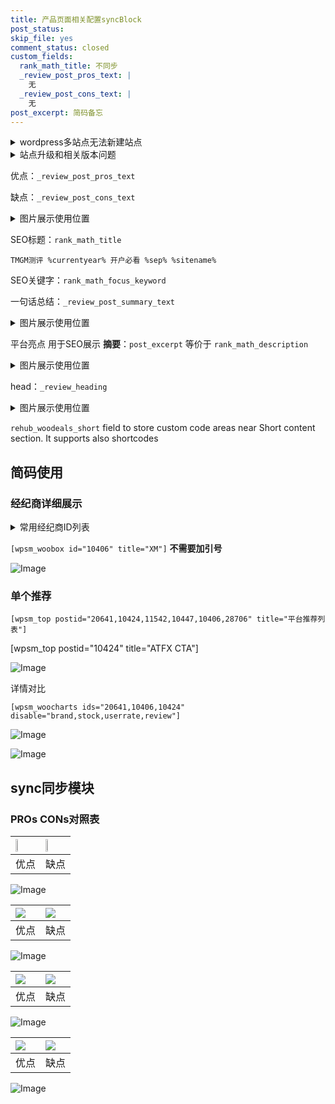 ```yaml
---
title: 产品页面相关配置syncBlock
post_status: 
skip_file: yes
comment_status: closed
custom_fields:
  rank_math_title: 不同步
  _review_post_pros_text: |
    无
  _review_post_cons_text: |
    无
post_excerpt: 简码备忘
---
```

<details><summary>wordpress多站点无法新建站点</summary>

<li>和报错需要清理cookies一样的原因</li>
<li>wp-config.php里面<code>define( 'SUBDOMAIN_INSTALL', false );//子域名安装</code></li>
<li>新建子站点是用<code>define( 'SUBDOMAIN_INSTALL', true);//子域名安装</code> 完成以后，改成<code>false</code></li>
</details>

<details><summary>站点升级和相关版本问题</summary>

<p>wordpress：5.9.9
woocommerce：7.5.1
出现问题的地方：主题选项里面>><strong>Product layout >>compact style</strong></p>
<p>如何出现没有用过的字段 导致无法保存。先导出配置 然后进行修改，后面再次恢复即可。</p>
<p>出现部分字段无法显示时，需要返回默认布局后，对产品进行保存就好了。</p>
<p></p>
</details>

优点：`_review_post_pros_text`

缺点：`_review_post_cons_text`

<details><summary>图片展示使用位置</summary>

<img src="https://prod-files-secure.s3.us-west-2.amazonaws.com/39ed1227-6d7d-4570-be36-9ccd4a2c4241/f51d3d83-55d4-4bdf-9604-f37ec77ab556/Untitled.png?X-Amz-Algorithm=AWS4-HMAC-SHA256&X-Amz-Content-Sha256=UNSIGNED-PAYLOAD&X-Amz-Credential=ASIAZI2LB466YB6TRNHX%2F20250723%2Fus-west-2%2Fs3%2Faws4_request&X-Amz-Date=20250723T165518Z&X-Amz-Expires=3600&X-Amz-Security-Token=IQoJb3JpZ2luX2VjEPD%2F%2F%2F%2F%2F%2F%2F%2F%2F%2FwEaCXVzLXdlc3QtMiJHMEUCIQCcoQ8kuBafmTCiXE40vH%2BJpLM%2BXdGcLV%2B%2BjcdxrOzMaQIgSfepmx%2FFE0enhe1xmbN6eUKaZrgQnuZWROloYp0GGfEq%2FwMIGRAAGgw2Mzc0MjMxODM4MDUiDGE6ERUZ1XWU3SeRQyrcA5UVMaKc3%2FCdkC9ucEjK2AcPSGNYemrhBqw7f3SShNlqBrz2oV2cbQNzv2MEKjhBxnDhoSdfxvhdOskX3cHZBS1gixrDOF2N2kSnX%2BH73%2BTX8mgIyiz7JprtetJ%2F1ybVE3te%2Fbs63fZpRP8bhrAZEP%2FmY7hVYrurtV76wSR5n8iiPwPSubfwuNI9rceVVEelYqM9IssNAmUTrCIHb%2FX1vCNi8sJdh1GGWrrNeTgPELp2So3q7kmhBGddXMqD18Y8H4u1ppRflnvRDNliWJwS5a2alnxCW03xHAkUSBYzaVGITPtZ8fCkhftLJoazx0l4EH1y4pP1tJwPp7pxNlnIb4FoRg9Au%2FcXUojm9tATD2R%2BMt4CyPVt6VDrmwFgaglwBdnBTFe10gOo7vIhKFp6E4%2BBvYNaH8ZIssWVR8KymDHw2XKMI4zJVqLGvMFbP0cnvDLLSsLQI8%2BpfpT9CaDAnMs7uEaJKbgR%2Fw4nq0vrtR3fNM8Lzw4KThFcubVMfSc22xuc2yI2y%2BWj7WohSJ3Wny9hKmFF2ohXZ44Ozp%2BKBlh7ataPbAvFuqKEL9gqelmFDRCwRm9rahyEhHUpagaEOLiFCESHrWtj8KPai1KDsceKbezfeNADEm%2FRdxzNMJCPhMQGOqUBZBf8lQ0wdbZOPhdb%2FQ4Bm2TXUQr6akT62N8CgIhMKJS9trd9KgraYGOymKb0%2Fw49XNv73jgt70FtmgXr6dxMPc%2B02AgbN7Rsgw2zVWJTNNvM01NDRBl2ofZXtNTihIAoJ6ePtpOQfUslUv0WYwZMS%2BgFuYThaOMrOVBrlA6IESFJlRwAbL7Htt0eKVlHZz6cDQzcYxAwY2TzMSxNlCkmrwg0nITW&X-Amz-Signature=8e60ab016877e42edb8a5360cddd19dea02bab884926a8553d0d79dbacfbcb18&X-Amz-SignedHeaders=host&x-amz-checksum-mode=ENABLED&x-id=GetObject" alt="Image">
</details>

SEO标题：`rank_math_title`

`TMGM测评 %currentyear% 开户必看 %sep% %sitename%`

SEO关键字：`rank_math_focus_keyword`

一句话总结：`_review_post_summary_text`

<details><summary>图片展示使用位置</summary>

<img src="https://prod-files-secure.s3.us-west-2.amazonaws.com/39ed1227-6d7d-4570-be36-9ccd4a2c4241/4b96a922-296c-4f4e-8630-d1c870cbce01/Untitled.png?X-Amz-Algorithm=AWS4-HMAC-SHA256&X-Amz-Content-Sha256=UNSIGNED-PAYLOAD&X-Amz-Credential=ASIAZI2LB466SDSIQ6DA%2F20250723%2Fus-west-2%2Fs3%2Faws4_request&X-Amz-Date=20250723T165518Z&X-Amz-Expires=3600&X-Amz-Security-Token=IQoJb3JpZ2luX2VjEPD%2F%2F%2F%2F%2F%2F%2F%2F%2F%2FwEaCXVzLXdlc3QtMiJGMEQCIEhPHUdqFg6vaEZvePpfT5AWrbF2Au6m5OIOnxnfUzveAiBhcKEH58qr7dnkf%2BH09H%2BI15t51BhOlCOnPmU8i%2F0FKyr%2FAwgZEAAaDDYzNzQyMzE4MzgwNSIMEKBeFJDBeeeGLVijKtwDh0CdXE3VY14YB4t5Ldhx8Q9KErYIaijU3Pf9LduzVN5F97u6AmUlTOxEEqzxC3TS%2BMMN0yxVHqvIkI0c6IbGcYXHuP%2F9U%2FCMrccgov2YQbNpW5na60wvAljVxJ34AbrJd39hkMzjIeC6ikmWCxTcji2SrQegQn6wvahGrokPIIhgY1esB4iFOxoYvZG65aMOlm8tulANjde8mA6G5VVXBre9RJTPU4o94NZREVPyqI03Lrkw0qjD1qjPReBjDnSNhzButUB%2FvP%2FqvCV%2FAvuypS6dUp8PCZ8IMKVDda4OJGujIYrsYGpVEnZUxr2nrVlVS3AZdSR6mFiMGxy1dqtUofWAdUTWVYbmOHfkH4sLLtPUm2ymhwrLDA48fxYhgLhxSSJeVBiZSUHcXjokjVk5yGjoXodMObcS7Rkbgli2x9HocXd2H74%2BHzY0hYOQ3ysqloOBDTWgPjiLfWL0Q9aTLek21k2Oziq0HtDWkP1kyxrsiU0G0HNybgpSxU91kYazt2WkDZb7zlCtM4Fd%2BHwEmebtr4DTmZbV1I7djKoGOk8oGqbESPi9FWmR8eYtR07wvrMHqoZqLXIKYzGuAxLFlo1FENMrgHvBj1TdPri4JIyj5eLl4h5deY8jasgwppCExAY6pgEScaOMhTwjyWSUb7Jv5Bx%2FAxZIYNAtSHw3eYc7O9XT1Z%2FJcV620MYMRr8BjAkewuYnv8ZNAmOFKTR0OvnbchJnTpW3K3OtpkKfln2oFnJ3gi15l%2FDS%2Fi1LXKg8eaatzNOTswZNhO6prKOW5f9ATOK%2FMOVDP1Qo76dP0WCSoaQnE4hmt6ht2zCs8Yq7pfP3ReJ6kILfR8CbYNNsGC5zkew1UK422yOV&X-Amz-Signature=d8e34c536640886adcb512242a50c04ad95383e46fd0b4d3b87055e4dc7a5520&X-Amz-SignedHeaders=host&x-amz-checksum-mode=ENABLED&x-id=GetObject" alt="Image">
</details>

平台亮点 用于SEO展示 **摘要**：`post_excerpt`  等价于 `rank_math_description`

<details><summary>图片展示使用位置</summary>

<img src="https://prod-files-secure.s3.us-west-2.amazonaws.com/39ed1227-6d7d-4570-be36-9ccd4a2c4241/1ee11f63-b60a-4dfe-a7a7-d58ff23b5d88/Untitled.png?X-Amz-Algorithm=AWS4-HMAC-SHA256&X-Amz-Content-Sha256=UNSIGNED-PAYLOAD&X-Amz-Credential=ASIAZI2LB466SMTBAJBT%2F20250723%2Fus-west-2%2Fs3%2Faws4_request&X-Amz-Date=20250723T165518Z&X-Amz-Expires=3600&X-Amz-Security-Token=IQoJb3JpZ2luX2VjEPD%2F%2F%2F%2F%2F%2F%2F%2F%2F%2FwEaCXVzLXdlc3QtMiJHMEUCIAcquQEr%2FdHalBAj%2B09o%2BXGdBZH5TDFxfY0Ev61XUUkrAiEAjwVYWCOpElV6ehfl%2F5Hsz9yjAsCcTbaNRziMTeUKQwkq%2FwMIGRAAGgw2Mzc0MjMxODM4MDUiDElOFEBLp3K%2BBozJhCrcAwJkcjb0Lbh%2BsogcQC5S%2By6OIXEbWcXkjdsSFpLlAOlj18ebFTh%2FEP32rBmuswb9QVbQ4qHgTrtSfdqUC5HKmqAw%2F5cdcAeF09mJR%2Bl8nIbej9ns%2FDSFYVukKU6pMA8KD9h0nSP8lapXq5%2BpQISwDHOQ9EyvvfgJEy2qMvxgLAZPVQ3DMPzZOQl%2BlH%2BZ75O7oW0nXEcT28ZrjEYso4XREw2RqedjTFEsf1f8GRn5V4EBtp%2Bd2bYqbpN6Sk%2BsbmOY2LndXytRc8ZVs%2BxqRAUAliF0%2FGZbLqLCQAw6BWTMBemgHqvoQK2SnWCbBxsZa4uy%2B4sXjkexzIQ8FjgCKxisrWz38velT41avh%2FF76TuZOb%2BE9kguev3uhyELuNkZLkQTZPZXFpFOe7HnSJNW13v5XqrkHjVmGTfKcefFp9YBAQgpcEbIB49OWiSeGsCIv58I%2BevQJ%2Bsx7hvcSvUGt5XvDjDn0mS7iYLZcBgG3%2FD%2BCKtf4uXOK2D1qQvwa3Wz66LsGqRtJ4LkQ5fab%2B97LgvmW1WdikVXpPr0IApNqJzfsIKeh5WimNBXRQT4UqhhU%2Bo3gufL7BMdrygbka5CQRch3Fv9HqqJE5C4b0Q6CVqfN%2FWov1YZgi9O5C7ivbyMPWPhMQGOqUBXPTv90AY9fLJIZeAymgjea9xzohPZQEq6ikyApo4hzBpjNbK03YN3QkSeGG7Ze2q18xUsmsXOU8BUhFCNjmnlvHi6tJSdC5GqZxbD0y6%2BHIp0HoyjNEZKdJkr7qHqDkdoK8Bn34y2BHvtTJJ7f6T2Yg4PnzUcgQpg9UtY0VKMuceWMh849E8oPRQ2U8zlfIF35Km1C2G7imtfjWweVFN0gWRuAAx&X-Amz-Signature=f1ba390d5dd67eb21c62cb7ce30efcc16f1a7051cba7bc70e559fb57412d0054&X-Amz-SignedHeaders=host&x-amz-checksum-mode=ENABLED&x-id=GetObject" alt="Image">
<img src="https://prod-files-secure.s3.us-west-2.amazonaws.com/39ed1227-6d7d-4570-be36-9ccd4a2c4241/ad4118b5-78d8-4fbe-801e-3b29b5d99c01/Untitled.png?X-Amz-Algorithm=AWS4-HMAC-SHA256&X-Amz-Content-Sha256=UNSIGNED-PAYLOAD&X-Amz-Credential=ASIAZI2LB466SMTBAJBT%2F20250723%2Fus-west-2%2Fs3%2Faws4_request&X-Amz-Date=20250723T165518Z&X-Amz-Expires=3600&X-Amz-Security-Token=IQoJb3JpZ2luX2VjEPD%2F%2F%2F%2F%2F%2F%2F%2F%2F%2FwEaCXVzLXdlc3QtMiJHMEUCIAcquQEr%2FdHalBAj%2B09o%2BXGdBZH5TDFxfY0Ev61XUUkrAiEAjwVYWCOpElV6ehfl%2F5Hsz9yjAsCcTbaNRziMTeUKQwkq%2FwMIGRAAGgw2Mzc0MjMxODM4MDUiDElOFEBLp3K%2BBozJhCrcAwJkcjb0Lbh%2BsogcQC5S%2By6OIXEbWcXkjdsSFpLlAOlj18ebFTh%2FEP32rBmuswb9QVbQ4qHgTrtSfdqUC5HKmqAw%2F5cdcAeF09mJR%2Bl8nIbej9ns%2FDSFYVukKU6pMA8KD9h0nSP8lapXq5%2BpQISwDHOQ9EyvvfgJEy2qMvxgLAZPVQ3DMPzZOQl%2BlH%2BZ75O7oW0nXEcT28ZrjEYso4XREw2RqedjTFEsf1f8GRn5V4EBtp%2Bd2bYqbpN6Sk%2BsbmOY2LndXytRc8ZVs%2BxqRAUAliF0%2FGZbLqLCQAw6BWTMBemgHqvoQK2SnWCbBxsZa4uy%2B4sXjkexzIQ8FjgCKxisrWz38velT41avh%2FF76TuZOb%2BE9kguev3uhyELuNkZLkQTZPZXFpFOe7HnSJNW13v5XqrkHjVmGTfKcefFp9YBAQgpcEbIB49OWiSeGsCIv58I%2BevQJ%2Bsx7hvcSvUGt5XvDjDn0mS7iYLZcBgG3%2FD%2BCKtf4uXOK2D1qQvwa3Wz66LsGqRtJ4LkQ5fab%2B97LgvmW1WdikVXpPr0IApNqJzfsIKeh5WimNBXRQT4UqhhU%2Bo3gufL7BMdrygbka5CQRch3Fv9HqqJE5C4b0Q6CVqfN%2FWov1YZgi9O5C7ivbyMPWPhMQGOqUBXPTv90AY9fLJIZeAymgjea9xzohPZQEq6ikyApo4hzBpjNbK03YN3QkSeGG7Ze2q18xUsmsXOU8BUhFCNjmnlvHi6tJSdC5GqZxbD0y6%2BHIp0HoyjNEZKdJkr7qHqDkdoK8Bn34y2BHvtTJJ7f6T2Yg4PnzUcgQpg9UtY0VKMuceWMh849E8oPRQ2U8zlfIF35Km1C2G7imtfjWweVFN0gWRuAAx&X-Amz-Signature=c9427090a9902708a20ae54fbb0c67d446ac4d108f142e28ceace2a6b4de1a79&X-Amz-SignedHeaders=host&x-amz-checksum-mode=ENABLED&x-id=GetObject" alt="Image">
<img src="https://prod-files-secure.s3.us-west-2.amazonaws.com/39ed1227-6d7d-4570-be36-9ccd4a2c4241/a38cf7c9-a79c-4b64-9e94-13589fe0758b/Untitled.png?X-Amz-Algorithm=AWS4-HMAC-SHA256&X-Amz-Content-Sha256=UNSIGNED-PAYLOAD&X-Amz-Credential=ASIAZI2LB466SMTBAJBT%2F20250723%2Fus-west-2%2Fs3%2Faws4_request&X-Amz-Date=20250723T165518Z&X-Amz-Expires=3600&X-Amz-Security-Token=IQoJb3JpZ2luX2VjEPD%2F%2F%2F%2F%2F%2F%2F%2F%2F%2FwEaCXVzLXdlc3QtMiJHMEUCIAcquQEr%2FdHalBAj%2B09o%2BXGdBZH5TDFxfY0Ev61XUUkrAiEAjwVYWCOpElV6ehfl%2F5Hsz9yjAsCcTbaNRziMTeUKQwkq%2FwMIGRAAGgw2Mzc0MjMxODM4MDUiDElOFEBLp3K%2BBozJhCrcAwJkcjb0Lbh%2BsogcQC5S%2By6OIXEbWcXkjdsSFpLlAOlj18ebFTh%2FEP32rBmuswb9QVbQ4qHgTrtSfdqUC5HKmqAw%2F5cdcAeF09mJR%2Bl8nIbej9ns%2FDSFYVukKU6pMA8KD9h0nSP8lapXq5%2BpQISwDHOQ9EyvvfgJEy2qMvxgLAZPVQ3DMPzZOQl%2BlH%2BZ75O7oW0nXEcT28ZrjEYso4XREw2RqedjTFEsf1f8GRn5V4EBtp%2Bd2bYqbpN6Sk%2BsbmOY2LndXytRc8ZVs%2BxqRAUAliF0%2FGZbLqLCQAw6BWTMBemgHqvoQK2SnWCbBxsZa4uy%2B4sXjkexzIQ8FjgCKxisrWz38velT41avh%2FF76TuZOb%2BE9kguev3uhyELuNkZLkQTZPZXFpFOe7HnSJNW13v5XqrkHjVmGTfKcefFp9YBAQgpcEbIB49OWiSeGsCIv58I%2BevQJ%2Bsx7hvcSvUGt5XvDjDn0mS7iYLZcBgG3%2FD%2BCKtf4uXOK2D1qQvwa3Wz66LsGqRtJ4LkQ5fab%2B97LgvmW1WdikVXpPr0IApNqJzfsIKeh5WimNBXRQT4UqhhU%2Bo3gufL7BMdrygbka5CQRch3Fv9HqqJE5C4b0Q6CVqfN%2FWov1YZgi9O5C7ivbyMPWPhMQGOqUBXPTv90AY9fLJIZeAymgjea9xzohPZQEq6ikyApo4hzBpjNbK03YN3QkSeGG7Ze2q18xUsmsXOU8BUhFCNjmnlvHi6tJSdC5GqZxbD0y6%2BHIp0HoyjNEZKdJkr7qHqDkdoK8Bn34y2BHvtTJJ7f6T2Yg4PnzUcgQpg9UtY0VKMuceWMh849E8oPRQ2U8zlfIF35Km1C2G7imtfjWweVFN0gWRuAAx&X-Amz-Signature=e5abdbc3c8e669ee85f425c4c47593d0bf0b55883d95f628d1fc928ef43ab78d&X-Amz-SignedHeaders=host&x-amz-checksum-mode=ENABLED&x-id=GetObject" alt="Image">
<img src="https://prod-files-secure.s3.us-west-2.amazonaws.com/39ed1227-6d7d-4570-be36-9ccd4a2c4241/7da6fc1e-d2ac-42ae-8c75-cb5749aa18f6/Untitled.png?X-Amz-Algorithm=AWS4-HMAC-SHA256&X-Amz-Content-Sha256=UNSIGNED-PAYLOAD&X-Amz-Credential=ASIAZI2LB466SMTBAJBT%2F20250723%2Fus-west-2%2Fs3%2Faws4_request&X-Amz-Date=20250723T165518Z&X-Amz-Expires=3600&X-Amz-Security-Token=IQoJb3JpZ2luX2VjEPD%2F%2F%2F%2F%2F%2F%2F%2F%2F%2FwEaCXVzLXdlc3QtMiJHMEUCIAcquQEr%2FdHalBAj%2B09o%2BXGdBZH5TDFxfY0Ev61XUUkrAiEAjwVYWCOpElV6ehfl%2F5Hsz9yjAsCcTbaNRziMTeUKQwkq%2FwMIGRAAGgw2Mzc0MjMxODM4MDUiDElOFEBLp3K%2BBozJhCrcAwJkcjb0Lbh%2BsogcQC5S%2By6OIXEbWcXkjdsSFpLlAOlj18ebFTh%2FEP32rBmuswb9QVbQ4qHgTrtSfdqUC5HKmqAw%2F5cdcAeF09mJR%2Bl8nIbej9ns%2FDSFYVukKU6pMA8KD9h0nSP8lapXq5%2BpQISwDHOQ9EyvvfgJEy2qMvxgLAZPVQ3DMPzZOQl%2BlH%2BZ75O7oW0nXEcT28ZrjEYso4XREw2RqedjTFEsf1f8GRn5V4EBtp%2Bd2bYqbpN6Sk%2BsbmOY2LndXytRc8ZVs%2BxqRAUAliF0%2FGZbLqLCQAw6BWTMBemgHqvoQK2SnWCbBxsZa4uy%2B4sXjkexzIQ8FjgCKxisrWz38velT41avh%2FF76TuZOb%2BE9kguev3uhyELuNkZLkQTZPZXFpFOe7HnSJNW13v5XqrkHjVmGTfKcefFp9YBAQgpcEbIB49OWiSeGsCIv58I%2BevQJ%2Bsx7hvcSvUGt5XvDjDn0mS7iYLZcBgG3%2FD%2BCKtf4uXOK2D1qQvwa3Wz66LsGqRtJ4LkQ5fab%2B97LgvmW1WdikVXpPr0IApNqJzfsIKeh5WimNBXRQT4UqhhU%2Bo3gufL7BMdrygbka5CQRch3Fv9HqqJE5C4b0Q6CVqfN%2FWov1YZgi9O5C7ivbyMPWPhMQGOqUBXPTv90AY9fLJIZeAymgjea9xzohPZQEq6ikyApo4hzBpjNbK03YN3QkSeGG7Ze2q18xUsmsXOU8BUhFCNjmnlvHi6tJSdC5GqZxbD0y6%2BHIp0HoyjNEZKdJkr7qHqDkdoK8Bn34y2BHvtTJJ7f6T2Yg4PnzUcgQpg9UtY0VKMuceWMh849E8oPRQ2U8zlfIF35Km1C2G7imtfjWweVFN0gWRuAAx&X-Amz-Signature=811764679e9a07853fc0ff200ae007f8e35a44bdd0ef12543448f80ddbc05431&X-Amz-SignedHeaders=host&x-amz-checksum-mode=ENABLED&x-id=GetObject" alt="Image">
<img src="https://prod-files-secure.s3.us-west-2.amazonaws.com/39ed1227-6d7d-4570-be36-9ccd4a2c4241/7e97f40a-eaee-47f5-b2f9-475f96808fa7/Untitled.png?X-Amz-Algorithm=AWS4-HMAC-SHA256&X-Amz-Content-Sha256=UNSIGNED-PAYLOAD&X-Amz-Credential=ASIAZI2LB466SMTBAJBT%2F20250723%2Fus-west-2%2Fs3%2Faws4_request&X-Amz-Date=20250723T165518Z&X-Amz-Expires=3600&X-Amz-Security-Token=IQoJb3JpZ2luX2VjEPD%2F%2F%2F%2F%2F%2F%2F%2F%2F%2FwEaCXVzLXdlc3QtMiJHMEUCIAcquQEr%2FdHalBAj%2B09o%2BXGdBZH5TDFxfY0Ev61XUUkrAiEAjwVYWCOpElV6ehfl%2F5Hsz9yjAsCcTbaNRziMTeUKQwkq%2FwMIGRAAGgw2Mzc0MjMxODM4MDUiDElOFEBLp3K%2BBozJhCrcAwJkcjb0Lbh%2BsogcQC5S%2By6OIXEbWcXkjdsSFpLlAOlj18ebFTh%2FEP32rBmuswb9QVbQ4qHgTrtSfdqUC5HKmqAw%2F5cdcAeF09mJR%2Bl8nIbej9ns%2FDSFYVukKU6pMA8KD9h0nSP8lapXq5%2BpQISwDHOQ9EyvvfgJEy2qMvxgLAZPVQ3DMPzZOQl%2BlH%2BZ75O7oW0nXEcT28ZrjEYso4XREw2RqedjTFEsf1f8GRn5V4EBtp%2Bd2bYqbpN6Sk%2BsbmOY2LndXytRc8ZVs%2BxqRAUAliF0%2FGZbLqLCQAw6BWTMBemgHqvoQK2SnWCbBxsZa4uy%2B4sXjkexzIQ8FjgCKxisrWz38velT41avh%2FF76TuZOb%2BE9kguev3uhyELuNkZLkQTZPZXFpFOe7HnSJNW13v5XqrkHjVmGTfKcefFp9YBAQgpcEbIB49OWiSeGsCIv58I%2BevQJ%2Bsx7hvcSvUGt5XvDjDn0mS7iYLZcBgG3%2FD%2BCKtf4uXOK2D1qQvwa3Wz66LsGqRtJ4LkQ5fab%2B97LgvmW1WdikVXpPr0IApNqJzfsIKeh5WimNBXRQT4UqhhU%2Bo3gufL7BMdrygbka5CQRch3Fv9HqqJE5C4b0Q6CVqfN%2FWov1YZgi9O5C7ivbyMPWPhMQGOqUBXPTv90AY9fLJIZeAymgjea9xzohPZQEq6ikyApo4hzBpjNbK03YN3QkSeGG7Ze2q18xUsmsXOU8BUhFCNjmnlvHi6tJSdC5GqZxbD0y6%2BHIp0HoyjNEZKdJkr7qHqDkdoK8Bn34y2BHvtTJJ7f6T2Yg4PnzUcgQpg9UtY0VKMuceWMh849E8oPRQ2U8zlfIF35Km1C2G7imtfjWweVFN0gWRuAAx&X-Amz-Signature=d571350a1f911e13de0434b6751b7350d346478066bd0f02cbc08d4794fb6451&X-Amz-SignedHeaders=host&x-amz-checksum-mode=ENABLED&x-id=GetObject" alt="Image">
</details>

head：`_review_heading`

<details><summary>图片展示使用位置</summary>

<img src="https://prod-files-secure.s3.us-west-2.amazonaws.com/39ed1227-6d7d-4570-be36-9ccd4a2c4241/3a4650ad-9887-415c-889a-edd51fa54f27/Untitled.png?X-Amz-Algorithm=AWS4-HMAC-SHA256&X-Amz-Content-Sha256=UNSIGNED-PAYLOAD&X-Amz-Credential=ASIAZI2LB4664ISYQESU%2F20250723%2Fus-west-2%2Fs3%2Faws4_request&X-Amz-Date=20250723T165519Z&X-Amz-Expires=3600&X-Amz-Security-Token=IQoJb3JpZ2luX2VjEPD%2F%2F%2F%2F%2F%2F%2F%2F%2F%2FwEaCXVzLXdlc3QtMiJHMEUCIQD82ln6Lkcs7TUekIxJLyfKF9JyC1YfQwL%2FhK%2Fc3SJkfgIgBVtiz9QtZ4WxjtvMOuJcws56wAPR6eerf5Ztk4U%2Bqrcq%2FwMIGRAAGgw2Mzc0MjMxODM4MDUiDCR2%2Bxf%2FLY8EC07cFCrcA6lJw5FqYDIhNT1ztNW3bPF5O8W1%2B%2BW8%2FFQLolpl8LHgGfsbSqlxZcdwTv8URkFDxRfSxe5WloGP7MS54u2AjPp1UZp7gGpxr%2FTPIBbv4a8khFLKwEDqUqgvkodVCl8vTfas%2BIsI4WTwWZN9nOK%2FI0T56QkXvmCKatMl2FZ%2Bh0qTSeH%2BRriBEUNQzYIwb0SM708cxD9gVLodTj9wbOmuvyTGzBHtISE%2BjvIl9WciyvrINtm9Qf3TCvNv3N9ZFZ4gcehV02%2Fr0lKNzoOymqNWz%2FbeFcLCttwQ3Sjq%2FDl7T5wKHm0XwpO2YcwAsnj1zR5CxxDa5%2Flmt2WwV5kZA8HCAn%2BJDjz%2B573bWr%2B4osoo29PY17udgGOEcS0zd3VII1GFeLZvLZ7tuv%2FncbvGVU1lEPU0KxXlyzjumsprZcYhBsNpIxQ63GFdlkLeOCODdsDX%2BgeMp3dyeJYhhTw30JQseGdrrtO%2FdHmEzubcrTr%2FXqVGe2fLVYfwH5Uv8P%2B1HA85DiI%2BaPwdOBh74RG65%2B43ofOGnoNTAJig%2B1ZurrjYXL2%2BwRBrs3Cm579pqgBPUHKAnlytbYw%2BiyssUDWebuvrq8spp5Nq8AvNXzRlb%2Be4nOml%2Fg02kLafQvWGjh%2BGMKiPhMQGOqUBTsUd8fh%2BNrHol0OywuBI50T%2BnHze7X68fEyb%2BKUbY2AW%2BoQ8pQQWim4MeEo6LqCRtAxhpnKJn8b01AH%2FDcHOsUTjO6IfocbS%2FEdNTlvUTpYuHv4s0sHrRrOp7vjG8lUrdpYVQHl5HqRMVfuCkiJfN4rKeNEpmBE2CntTMGz7I5zeGIXoEc5bPFd6Di%2Bch0iT4Cll0mwPMZIdJW6F5C0lofQvZiZz&X-Amz-Signature=7fb10bf97336c2a2942e2d38fe3161260713f0ea64e0604969fc9315d68f5159&X-Amz-SignedHeaders=host&x-amz-checksum-mode=ENABLED&x-id=GetObject" alt="Image">
</details>

`rehub_woodeals_short`	field to store custom code areas near Short content section. It supports also shortcodes



## 简码使用

### 经纪商详细展示

<details><summary>常用经纪商ID列表</summary>

<pre><code class="php">嘉盛 ===> 20641  [wpsm_woobox id="20641" title="嘉盛"]
易信easymarkets ===> 11542  [wpsm_woobox id="11542" title="易信easymarkets"]
ATFX外汇 ===> 10424  [wpsm_woobox id="10424" title="ATFX"]
XM ===> 10406  [wpsm_woobox id="10406" title="XM"]
TMGM ===> 29622  [wpsm_woobox id="29622" title="TMGM"]
HYCM ===> 10447  [wpsm_woobox id="10447" title="HYCM"]
fpmarkets澳福外汇 ===> 20639  [wpsm_woobox id="20639" title="fpmarkets澳福外汇"]</code></pre>
</details>

`[wpsm_woobox id="10406" title="XM"]` **不需要加引号**

![Image](https://prod-files-secure.s3.us-west-2.amazonaws.com/39ed1227-6d7d-4570-be36-9ccd4a2c4241/4f898f9d-0fa7-4e43-acd3-ac6bc7be575a/Untitled.png?X-Amz-Algorithm=AWS4-HMAC-SHA256&X-Amz-Content-Sha256=UNSIGNED-PAYLOAD&X-Amz-Credential=ASIAZI2LB466Y7VO3OUO%2F20250723%2Fus-west-2%2Fs3%2Faws4_request&X-Amz-Date=20250723T165516Z&X-Amz-Expires=3600&X-Amz-Security-Token=IQoJb3JpZ2luX2VjEPD%2F%2F%2F%2F%2F%2F%2F%2F%2F%2FwEaCXVzLXdlc3QtMiJIMEYCIQCxuJRV6agKP7KfdoXyqVMt4dFQJv8JYp0CBRNoUuL8OwIhAJjiywsv6VO%2BjW3g0hs%2FuCIiJLKjFmc4A3%2BgMWY8T6U4Kv8DCBkQABoMNjM3NDIzMTgzODA1IgwEQqCPlfzoTsX%2FHLkq3AOv6TzBZyRKrBHk1x3SFFcycJXXIXhVPCHJulcpnuZxyahQE3rY3hgxh5etBMLKstetbHJxQQw2XsztYEtTSSDj28Bu96ylslU3Rucak%2FjNGg99XH7KCB03VOBtFooJJgxnp%2F0WIGi3eMQMPBuCBhQVQD7JHiLCbg8M8oaG1IRoBbKG8BRKz5oRGyr2oihZZslIpzUKnwV%2BkZIjPpsnbhbcXFZ%2BsHsvPHYEpwzueaobTkUxOklk8dkpPyVo1LPJ38GW78Zqzo%2FtP5WbSU%2Fc69Yp2339O8pOPsEnx75JZkrQcB39XKs7Yh%2Bjz2XJIidITUKFHhuG6eH16esIOmRHK7SF6O8DwVqxYUEcgxx%2B83AzQ2VHJmiNSMIzr0w4wWSXj%2BLSEWbX4FzZbZ1V12SSuzohGAj9AMOK18%2BJmZ7wlJEP7Dnjw6EhfZyJuK8pmYMY%2BZfyzMt%2FmUON7IzKgiF%2Bxfe6oO4%2BVUzykM7V8fGveIz0ecvtCth4vRfkKen6qFFaLTy2l0IuMuKfBYXElScTD7bmoENB6Cvs%2B3Ch8gaduPzGsfYjolWPbm71pl1%2FWdb2FraLr7srDqK8eN3o01IsWX7fG5FimeXJDSPulMAPpGf5uCrIn82X3%2BYOQe4gAjCcj4TEBjqkAXjCaIAkHm405PWFTOZzDeOlbByIOBA%2F5u6%2FmX5jkw%2Fnm%2F5KXXFdN%2FfOLpx%2B6r%2FRtySH48UQ6wtqEuaoQnvP1z7R7FRT3IUhpOg4Hk0CoDW5GlOI9pEmW4%2By9oYc%2BtIyORrrnnCLcFJOpwkh6JhWQQqoXmsqn2WzOR8%2FLO1vZsuJRh3sAinsoSwZ5GNct3gGkkppK3wvvNEWPRQGznd4LwHDiGpE&X-Amz-Signature=a8cd0af982627be038f4e4f3866c7462e4c2b78d33593089fb5842ec7c0dfd31&X-Amz-SignedHeaders=host&x-amz-checksum-mode=ENABLED&x-id=GetObject)

### 单个推荐
`[wpsm_top postid="20641,10424,11542,10447,10406,28706" title="平台推荐列表"]`

[wpsm_top postid="10424" title="ATFX CTA"]

![Image](https://prod-files-secure.s3.us-west-2.amazonaws.com/39ed1227-6d7d-4570-be36-9ccd4a2c4241/5ac620dc-51a8-48b6-b55d-91f47299193c/Untitled.png?X-Amz-Algorithm=AWS4-HMAC-SHA256&X-Amz-Content-Sha256=UNSIGNED-PAYLOAD&X-Amz-Credential=ASIAZI2LB466Y7VO3OUO%2F20250723%2Fus-west-2%2Fs3%2Faws4_request&X-Amz-Date=20250723T165516Z&X-Amz-Expires=3600&X-Amz-Security-Token=IQoJb3JpZ2luX2VjEPD%2F%2F%2F%2F%2F%2F%2F%2F%2F%2FwEaCXVzLXdlc3QtMiJIMEYCIQCxuJRV6agKP7KfdoXyqVMt4dFQJv8JYp0CBRNoUuL8OwIhAJjiywsv6VO%2BjW3g0hs%2FuCIiJLKjFmc4A3%2BgMWY8T6U4Kv8DCBkQABoMNjM3NDIzMTgzODA1IgwEQqCPlfzoTsX%2FHLkq3AOv6TzBZyRKrBHk1x3SFFcycJXXIXhVPCHJulcpnuZxyahQE3rY3hgxh5etBMLKstetbHJxQQw2XsztYEtTSSDj28Bu96ylslU3Rucak%2FjNGg99XH7KCB03VOBtFooJJgxnp%2F0WIGi3eMQMPBuCBhQVQD7JHiLCbg8M8oaG1IRoBbKG8BRKz5oRGyr2oihZZslIpzUKnwV%2BkZIjPpsnbhbcXFZ%2BsHsvPHYEpwzueaobTkUxOklk8dkpPyVo1LPJ38GW78Zqzo%2FtP5WbSU%2Fc69Yp2339O8pOPsEnx75JZkrQcB39XKs7Yh%2Bjz2XJIidITUKFHhuG6eH16esIOmRHK7SF6O8DwVqxYUEcgxx%2B83AzQ2VHJmiNSMIzr0w4wWSXj%2BLSEWbX4FzZbZ1V12SSuzohGAj9AMOK18%2BJmZ7wlJEP7Dnjw6EhfZyJuK8pmYMY%2BZfyzMt%2FmUON7IzKgiF%2Bxfe6oO4%2BVUzykM7V8fGveIz0ecvtCth4vRfkKen6qFFaLTy2l0IuMuKfBYXElScTD7bmoENB6Cvs%2B3Ch8gaduPzGsfYjolWPbm71pl1%2FWdb2FraLr7srDqK8eN3o01IsWX7fG5FimeXJDSPulMAPpGf5uCrIn82X3%2BYOQe4gAjCcj4TEBjqkAXjCaIAkHm405PWFTOZzDeOlbByIOBA%2F5u6%2FmX5jkw%2Fnm%2F5KXXFdN%2FfOLpx%2B6r%2FRtySH48UQ6wtqEuaoQnvP1z7R7FRT3IUhpOg4Hk0CoDW5GlOI9pEmW4%2By9oYc%2BtIyORrrnnCLcFJOpwkh6JhWQQqoXmsqn2WzOR8%2FLO1vZsuJRh3sAinsoSwZ5GNct3gGkkppK3wvvNEWPRQGznd4LwHDiGpE&X-Amz-Signature=e2d5bd47be1074a60d46cbc1e1a8cf8a12a7a91654963ff0c861d64adbddb042&X-Amz-SignedHeaders=host&x-amz-checksum-mode=ENABLED&x-id=GetObject)

详情对比

`[wpsm_woocharts ids="20641,10406,10424" disable="brand,stock,userrate,review"]`

![Image](https://prod-files-secure.s3.us-west-2.amazonaws.com/39ed1227-6d7d-4570-be36-9ccd4a2c4241/bf3ba45f-b9f3-4295-8aef-b4a495fd25f4/Untitled.png?X-Amz-Algorithm=AWS4-HMAC-SHA256&X-Amz-Content-Sha256=UNSIGNED-PAYLOAD&X-Amz-Credential=ASIAZI2LB466Y7VO3OUO%2F20250723%2Fus-west-2%2Fs3%2Faws4_request&X-Amz-Date=20250723T165516Z&X-Amz-Expires=3600&X-Amz-Security-Token=IQoJb3JpZ2luX2VjEPD%2F%2F%2F%2F%2F%2F%2F%2F%2F%2FwEaCXVzLXdlc3QtMiJIMEYCIQCxuJRV6agKP7KfdoXyqVMt4dFQJv8JYp0CBRNoUuL8OwIhAJjiywsv6VO%2BjW3g0hs%2FuCIiJLKjFmc4A3%2BgMWY8T6U4Kv8DCBkQABoMNjM3NDIzMTgzODA1IgwEQqCPlfzoTsX%2FHLkq3AOv6TzBZyRKrBHk1x3SFFcycJXXIXhVPCHJulcpnuZxyahQE3rY3hgxh5etBMLKstetbHJxQQw2XsztYEtTSSDj28Bu96ylslU3Rucak%2FjNGg99XH7KCB03VOBtFooJJgxnp%2F0WIGi3eMQMPBuCBhQVQD7JHiLCbg8M8oaG1IRoBbKG8BRKz5oRGyr2oihZZslIpzUKnwV%2BkZIjPpsnbhbcXFZ%2BsHsvPHYEpwzueaobTkUxOklk8dkpPyVo1LPJ38GW78Zqzo%2FtP5WbSU%2Fc69Yp2339O8pOPsEnx75JZkrQcB39XKs7Yh%2Bjz2XJIidITUKFHhuG6eH16esIOmRHK7SF6O8DwVqxYUEcgxx%2B83AzQ2VHJmiNSMIzr0w4wWSXj%2BLSEWbX4FzZbZ1V12SSuzohGAj9AMOK18%2BJmZ7wlJEP7Dnjw6EhfZyJuK8pmYMY%2BZfyzMt%2FmUON7IzKgiF%2Bxfe6oO4%2BVUzykM7V8fGveIz0ecvtCth4vRfkKen6qFFaLTy2l0IuMuKfBYXElScTD7bmoENB6Cvs%2B3Ch8gaduPzGsfYjolWPbm71pl1%2FWdb2FraLr7srDqK8eN3o01IsWX7fG5FimeXJDSPulMAPpGf5uCrIn82X3%2BYOQe4gAjCcj4TEBjqkAXjCaIAkHm405PWFTOZzDeOlbByIOBA%2F5u6%2FmX5jkw%2Fnm%2F5KXXFdN%2FfOLpx%2B6r%2FRtySH48UQ6wtqEuaoQnvP1z7R7FRT3IUhpOg4Hk0CoDW5GlOI9pEmW4%2By9oYc%2BtIyORrrnnCLcFJOpwkh6JhWQQqoXmsqn2WzOR8%2FLO1vZsuJRh3sAinsoSwZ5GNct3gGkkppK3wvvNEWPRQGznd4LwHDiGpE&X-Amz-Signature=3eb19b1dcb2580bff9fafc06abca82fc110545fa870d521d55154111731dfbb1&X-Amz-SignedHeaders=host&x-amz-checksum-mode=ENABLED&x-id=GetObject)

![Image](https://prod-files-secure.s3.us-west-2.amazonaws.com/39ed1227-6d7d-4570-be36-9ccd4a2c4241/30bc56ef-f383-4b48-9768-2ebc9e436ec0/Untitled.png?X-Amz-Algorithm=AWS4-HMAC-SHA256&X-Amz-Content-Sha256=UNSIGNED-PAYLOAD&X-Amz-Credential=ASIAZI2LB466Y7VO3OUO%2F20250723%2Fus-west-2%2Fs3%2Faws4_request&X-Amz-Date=20250723T165516Z&X-Amz-Expires=3600&X-Amz-Security-Token=IQoJb3JpZ2luX2VjEPD%2F%2F%2F%2F%2F%2F%2F%2F%2F%2FwEaCXVzLXdlc3QtMiJIMEYCIQCxuJRV6agKP7KfdoXyqVMt4dFQJv8JYp0CBRNoUuL8OwIhAJjiywsv6VO%2BjW3g0hs%2FuCIiJLKjFmc4A3%2BgMWY8T6U4Kv8DCBkQABoMNjM3NDIzMTgzODA1IgwEQqCPlfzoTsX%2FHLkq3AOv6TzBZyRKrBHk1x3SFFcycJXXIXhVPCHJulcpnuZxyahQE3rY3hgxh5etBMLKstetbHJxQQw2XsztYEtTSSDj28Bu96ylslU3Rucak%2FjNGg99XH7KCB03VOBtFooJJgxnp%2F0WIGi3eMQMPBuCBhQVQD7JHiLCbg8M8oaG1IRoBbKG8BRKz5oRGyr2oihZZslIpzUKnwV%2BkZIjPpsnbhbcXFZ%2BsHsvPHYEpwzueaobTkUxOklk8dkpPyVo1LPJ38GW78Zqzo%2FtP5WbSU%2Fc69Yp2339O8pOPsEnx75JZkrQcB39XKs7Yh%2Bjz2XJIidITUKFHhuG6eH16esIOmRHK7SF6O8DwVqxYUEcgxx%2B83AzQ2VHJmiNSMIzr0w4wWSXj%2BLSEWbX4FzZbZ1V12SSuzohGAj9AMOK18%2BJmZ7wlJEP7Dnjw6EhfZyJuK8pmYMY%2BZfyzMt%2FmUON7IzKgiF%2Bxfe6oO4%2BVUzykM7V8fGveIz0ecvtCth4vRfkKen6qFFaLTy2l0IuMuKfBYXElScTD7bmoENB6Cvs%2B3Ch8gaduPzGsfYjolWPbm71pl1%2FWdb2FraLr7srDqK8eN3o01IsWX7fG5FimeXJDSPulMAPpGf5uCrIn82X3%2BYOQe4gAjCcj4TEBjqkAXjCaIAkHm405PWFTOZzDeOlbByIOBA%2F5u6%2FmX5jkw%2Fnm%2F5KXXFdN%2FfOLpx%2B6r%2FRtySH48UQ6wtqEuaoQnvP1z7R7FRT3IUhpOg4Hk0CoDW5GlOI9pEmW4%2By9oYc%2BtIyORrrnnCLcFJOpwkh6JhWQQqoXmsqn2WzOR8%2FLO1vZsuJRh3sAinsoSwZ5GNct3gGkkppK3wvvNEWPRQGznd4LwHDiGpE&X-Amz-Signature=c57fb36a31d62f13f2607b87be79d65bf95cf66bc71ebb14d4a0f95aa1e8ee03&X-Amz-SignedHeaders=host&x-amz-checksum-mode=ENABLED&x-id=GetObject)

## sync同步模块

### PROs CONs对照表

| <img src="https://cdn.ifttt.fun/gh/jarlin8/OSS@main/icons/customize/pros.svg" height="auto" width="37.3%"> | <img src="https://cdn.ifttt.fun/gh/jarlin8/OSS@main/icons/customize/cons.svg" height="auto" width="28.8%"> |
| :--- | :--- |
| 优点 | 缺点 |

![Image](https://prod-files-secure.s3.us-west-2.amazonaws.com/39ed1227-6d7d-4570-be36-9ccd4a2c4241/8742b755-dfb5-4004-9a5f-d6e561664bd8/Untitled.png?X-Amz-Algorithm=AWS4-HMAC-SHA256&X-Amz-Content-Sha256=UNSIGNED-PAYLOAD&X-Amz-Credential=ASIAZI2LB466Y7VO3OUO%2F20250723%2Fus-west-2%2Fs3%2Faws4_request&X-Amz-Date=20250723T165516Z&X-Amz-Expires=3600&X-Amz-Security-Token=IQoJb3JpZ2luX2VjEPD%2F%2F%2F%2F%2F%2F%2F%2F%2F%2FwEaCXVzLXdlc3QtMiJIMEYCIQCxuJRV6agKP7KfdoXyqVMt4dFQJv8JYp0CBRNoUuL8OwIhAJjiywsv6VO%2BjW3g0hs%2FuCIiJLKjFmc4A3%2BgMWY8T6U4Kv8DCBkQABoMNjM3NDIzMTgzODA1IgwEQqCPlfzoTsX%2FHLkq3AOv6TzBZyRKrBHk1x3SFFcycJXXIXhVPCHJulcpnuZxyahQE3rY3hgxh5etBMLKstetbHJxQQw2XsztYEtTSSDj28Bu96ylslU3Rucak%2FjNGg99XH7KCB03VOBtFooJJgxnp%2F0WIGi3eMQMPBuCBhQVQD7JHiLCbg8M8oaG1IRoBbKG8BRKz5oRGyr2oihZZslIpzUKnwV%2BkZIjPpsnbhbcXFZ%2BsHsvPHYEpwzueaobTkUxOklk8dkpPyVo1LPJ38GW78Zqzo%2FtP5WbSU%2Fc69Yp2339O8pOPsEnx75JZkrQcB39XKs7Yh%2Bjz2XJIidITUKFHhuG6eH16esIOmRHK7SF6O8DwVqxYUEcgxx%2B83AzQ2VHJmiNSMIzr0w4wWSXj%2BLSEWbX4FzZbZ1V12SSuzohGAj9AMOK18%2BJmZ7wlJEP7Dnjw6EhfZyJuK8pmYMY%2BZfyzMt%2FmUON7IzKgiF%2Bxfe6oO4%2BVUzykM7V8fGveIz0ecvtCth4vRfkKen6qFFaLTy2l0IuMuKfBYXElScTD7bmoENB6Cvs%2B3Ch8gaduPzGsfYjolWPbm71pl1%2FWdb2FraLr7srDqK8eN3o01IsWX7fG5FimeXJDSPulMAPpGf5uCrIn82X3%2BYOQe4gAjCcj4TEBjqkAXjCaIAkHm405PWFTOZzDeOlbByIOBA%2F5u6%2FmX5jkw%2Fnm%2F5KXXFdN%2FfOLpx%2B6r%2FRtySH48UQ6wtqEuaoQnvP1z7R7FRT3IUhpOg4Hk0CoDW5GlOI9pEmW4%2By9oYc%2BtIyORrrnnCLcFJOpwkh6JhWQQqoXmsqn2WzOR8%2FLO1vZsuJRh3sAinsoSwZ5GNct3gGkkppK3wvvNEWPRQGznd4LwHDiGpE&X-Amz-Signature=5a24ec139c56dbad18467a8eeb650cc9bd43494a12a8102044a1408e3c1fc31f&X-Amz-SignedHeaders=host&x-amz-checksum-mode=ENABLED&x-id=GetObject)

| <img src="https://cdn.ifttt.fun/gh/jarlin8/OSS@main/icons/customize/pros1.svg" height="auto"> | <img src="https://cdn.ifttt.fun/gh/jarlin8/OSS@main/icons/customize/cons1.svg" height="auto"> |
| :--- | :--- |
| 优点 | 缺点 |

![Image](https://prod-files-secure.s3.us-west-2.amazonaws.com/39ed1227-6d7d-4570-be36-9ccd4a2c4241/806358f8-c9c4-4e17-bb35-c6c76a5397a5/Untitled.png?X-Amz-Algorithm=AWS4-HMAC-SHA256&X-Amz-Content-Sha256=UNSIGNED-PAYLOAD&X-Amz-Credential=ASIAZI2LB466Y7VO3OUO%2F20250723%2Fus-west-2%2Fs3%2Faws4_request&X-Amz-Date=20250723T165516Z&X-Amz-Expires=3600&X-Amz-Security-Token=IQoJb3JpZ2luX2VjEPD%2F%2F%2F%2F%2F%2F%2F%2F%2F%2FwEaCXVzLXdlc3QtMiJIMEYCIQCxuJRV6agKP7KfdoXyqVMt4dFQJv8JYp0CBRNoUuL8OwIhAJjiywsv6VO%2BjW3g0hs%2FuCIiJLKjFmc4A3%2BgMWY8T6U4Kv8DCBkQABoMNjM3NDIzMTgzODA1IgwEQqCPlfzoTsX%2FHLkq3AOv6TzBZyRKrBHk1x3SFFcycJXXIXhVPCHJulcpnuZxyahQE3rY3hgxh5etBMLKstetbHJxQQw2XsztYEtTSSDj28Bu96ylslU3Rucak%2FjNGg99XH7KCB03VOBtFooJJgxnp%2F0WIGi3eMQMPBuCBhQVQD7JHiLCbg8M8oaG1IRoBbKG8BRKz5oRGyr2oihZZslIpzUKnwV%2BkZIjPpsnbhbcXFZ%2BsHsvPHYEpwzueaobTkUxOklk8dkpPyVo1LPJ38GW78Zqzo%2FtP5WbSU%2Fc69Yp2339O8pOPsEnx75JZkrQcB39XKs7Yh%2Bjz2XJIidITUKFHhuG6eH16esIOmRHK7SF6O8DwVqxYUEcgxx%2B83AzQ2VHJmiNSMIzr0w4wWSXj%2BLSEWbX4FzZbZ1V12SSuzohGAj9AMOK18%2BJmZ7wlJEP7Dnjw6EhfZyJuK8pmYMY%2BZfyzMt%2FmUON7IzKgiF%2Bxfe6oO4%2BVUzykM7V8fGveIz0ecvtCth4vRfkKen6qFFaLTy2l0IuMuKfBYXElScTD7bmoENB6Cvs%2B3Ch8gaduPzGsfYjolWPbm71pl1%2FWdb2FraLr7srDqK8eN3o01IsWX7fG5FimeXJDSPulMAPpGf5uCrIn82X3%2BYOQe4gAjCcj4TEBjqkAXjCaIAkHm405PWFTOZzDeOlbByIOBA%2F5u6%2FmX5jkw%2Fnm%2F5KXXFdN%2FfOLpx%2B6r%2FRtySH48UQ6wtqEuaoQnvP1z7R7FRT3IUhpOg4Hk0CoDW5GlOI9pEmW4%2By9oYc%2BtIyORrrnnCLcFJOpwkh6JhWQQqoXmsqn2WzOR8%2FLO1vZsuJRh3sAinsoSwZ5GNct3gGkkppK3wvvNEWPRQGznd4LwHDiGpE&X-Amz-Signature=f21a3bda82931374fe63f0bfa6880959d20bb0650c03749f48f2912fba5be2f1&X-Amz-SignedHeaders=host&x-amz-checksum-mode=ENABLED&x-id=GetObject)

| <img src="https://cdn.ifttt.fun/gh/jarlin8/OSS@main/icons/customize/pros2.svg" height="auto"> | <img src="https://cdn.ifttt.fun/gh/jarlin8/OSS@main/icons/customize/cons2.svg" height="auto"> |
| :--- | :--- |
| 优点 | 缺点 |

![Image](https://prod-files-secure.s3.us-west-2.amazonaws.com/39ed1227-6d7d-4570-be36-9ccd4a2c4241/a9245ec9-70dd-4005-b534-0d54315fc5f3/Untitled.png?X-Amz-Algorithm=AWS4-HMAC-SHA256&X-Amz-Content-Sha256=UNSIGNED-PAYLOAD&X-Amz-Credential=ASIAZI2LB466Y7VO3OUO%2F20250723%2Fus-west-2%2Fs3%2Faws4_request&X-Amz-Date=20250723T165516Z&X-Amz-Expires=3600&X-Amz-Security-Token=IQoJb3JpZ2luX2VjEPD%2F%2F%2F%2F%2F%2F%2F%2F%2F%2FwEaCXVzLXdlc3QtMiJIMEYCIQCxuJRV6agKP7KfdoXyqVMt4dFQJv8JYp0CBRNoUuL8OwIhAJjiywsv6VO%2BjW3g0hs%2FuCIiJLKjFmc4A3%2BgMWY8T6U4Kv8DCBkQABoMNjM3NDIzMTgzODA1IgwEQqCPlfzoTsX%2FHLkq3AOv6TzBZyRKrBHk1x3SFFcycJXXIXhVPCHJulcpnuZxyahQE3rY3hgxh5etBMLKstetbHJxQQw2XsztYEtTSSDj28Bu96ylslU3Rucak%2FjNGg99XH7KCB03VOBtFooJJgxnp%2F0WIGi3eMQMPBuCBhQVQD7JHiLCbg8M8oaG1IRoBbKG8BRKz5oRGyr2oihZZslIpzUKnwV%2BkZIjPpsnbhbcXFZ%2BsHsvPHYEpwzueaobTkUxOklk8dkpPyVo1LPJ38GW78Zqzo%2FtP5WbSU%2Fc69Yp2339O8pOPsEnx75JZkrQcB39XKs7Yh%2Bjz2XJIidITUKFHhuG6eH16esIOmRHK7SF6O8DwVqxYUEcgxx%2B83AzQ2VHJmiNSMIzr0w4wWSXj%2BLSEWbX4FzZbZ1V12SSuzohGAj9AMOK18%2BJmZ7wlJEP7Dnjw6EhfZyJuK8pmYMY%2BZfyzMt%2FmUON7IzKgiF%2Bxfe6oO4%2BVUzykM7V8fGveIz0ecvtCth4vRfkKen6qFFaLTy2l0IuMuKfBYXElScTD7bmoENB6Cvs%2B3Ch8gaduPzGsfYjolWPbm71pl1%2FWdb2FraLr7srDqK8eN3o01IsWX7fG5FimeXJDSPulMAPpGf5uCrIn82X3%2BYOQe4gAjCcj4TEBjqkAXjCaIAkHm405PWFTOZzDeOlbByIOBA%2F5u6%2FmX5jkw%2Fnm%2F5KXXFdN%2FfOLpx%2B6r%2FRtySH48UQ6wtqEuaoQnvP1z7R7FRT3IUhpOg4Hk0CoDW5GlOI9pEmW4%2By9oYc%2BtIyORrrnnCLcFJOpwkh6JhWQQqoXmsqn2WzOR8%2FLO1vZsuJRh3sAinsoSwZ5GNct3gGkkppK3wvvNEWPRQGznd4LwHDiGpE&X-Amz-Signature=7f43e60bea11cbe4e96c13ee86a670699d38b9043c6862925cb68169a96f5568&X-Amz-SignedHeaders=host&x-amz-checksum-mode=ENABLED&x-id=GetObject)

| <img src="https://cdn.ifttt.fun/gh/jarlin8/OSS@main/icons/customize/pros3.svg" height="auto"> | <img src="https://cdn.ifttt.fun/gh/jarlin8/OSS@main/icons/customize/cons3.svg" height="auto"> |
| :--- | :--- |
| 优点 | 缺点 |

![Image](https://prod-files-secure.s3.us-west-2.amazonaws.com/39ed1227-6d7d-4570-be36-9ccd4a2c4241/e1e580a2-2e5c-4780-9ff4-19c318fc2284/Untitled.png?X-Amz-Algorithm=AWS4-HMAC-SHA256&X-Amz-Content-Sha256=UNSIGNED-PAYLOAD&X-Amz-Credential=ASIAZI2LB466Y7VO3OUO%2F20250723%2Fus-west-2%2Fs3%2Faws4_request&X-Amz-Date=20250723T165516Z&X-Amz-Expires=3600&X-Amz-Security-Token=IQoJb3JpZ2luX2VjEPD%2F%2F%2F%2F%2F%2F%2F%2F%2F%2FwEaCXVzLXdlc3QtMiJIMEYCIQCxuJRV6agKP7KfdoXyqVMt4dFQJv8JYp0CBRNoUuL8OwIhAJjiywsv6VO%2BjW3g0hs%2FuCIiJLKjFmc4A3%2BgMWY8T6U4Kv8DCBkQABoMNjM3NDIzMTgzODA1IgwEQqCPlfzoTsX%2FHLkq3AOv6TzBZyRKrBHk1x3SFFcycJXXIXhVPCHJulcpnuZxyahQE3rY3hgxh5etBMLKstetbHJxQQw2XsztYEtTSSDj28Bu96ylslU3Rucak%2FjNGg99XH7KCB03VOBtFooJJgxnp%2F0WIGi3eMQMPBuCBhQVQD7JHiLCbg8M8oaG1IRoBbKG8BRKz5oRGyr2oihZZslIpzUKnwV%2BkZIjPpsnbhbcXFZ%2BsHsvPHYEpwzueaobTkUxOklk8dkpPyVo1LPJ38GW78Zqzo%2FtP5WbSU%2Fc69Yp2339O8pOPsEnx75JZkrQcB39XKs7Yh%2Bjz2XJIidITUKFHhuG6eH16esIOmRHK7SF6O8DwVqxYUEcgxx%2B83AzQ2VHJmiNSMIzr0w4wWSXj%2BLSEWbX4FzZbZ1V12SSuzohGAj9AMOK18%2BJmZ7wlJEP7Dnjw6EhfZyJuK8pmYMY%2BZfyzMt%2FmUON7IzKgiF%2Bxfe6oO4%2BVUzykM7V8fGveIz0ecvtCth4vRfkKen6qFFaLTy2l0IuMuKfBYXElScTD7bmoENB6Cvs%2B3Ch8gaduPzGsfYjolWPbm71pl1%2FWdb2FraLr7srDqK8eN3o01IsWX7fG5FimeXJDSPulMAPpGf5uCrIn82X3%2BYOQe4gAjCcj4TEBjqkAXjCaIAkHm405PWFTOZzDeOlbByIOBA%2F5u6%2FmX5jkw%2Fnm%2F5KXXFdN%2FfOLpx%2B6r%2FRtySH48UQ6wtqEuaoQnvP1z7R7FRT3IUhpOg4Hk0CoDW5GlOI9pEmW4%2By9oYc%2BtIyORrrnnCLcFJOpwkh6JhWQQqoXmsqn2WzOR8%2FLO1vZsuJRh3sAinsoSwZ5GNct3gGkkppK3wvvNEWPRQGznd4LwHDiGpE&X-Amz-Signature=666e923d38eb9fdf34dfdff2e36db18a7dc035668dee05e0ba7ca9d0b683bb24&X-Amz-SignedHeaders=host&x-amz-checksum-mode=ENABLED&x-id=GetObject)